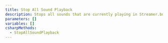 ```yaml
---
title: Stop All Sound Playback
description: Stops all sounds that are currently playing in Streamer.bot
parameters: []
variables: []
csharpMethods:
  - StopAllSoundPlayback
---
```

